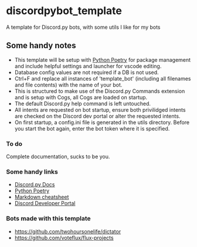 # discordpybot_template
A template for Discord.py bots, with some utils I like for my bots

## Some handy notes
- This template will be setup with [Python Poetry](https://python-poetry.org/) for package management and include helpful settings and launcher for vscode editing.
- Database config values are not required if a DB is not used.
- Ctrl+F and replace all instances of 'template_bot' (including all filenames and file contents) with the name of your bot.
- This is structured to make use of the Discord.py Commands extension and is setup with Cogs, all Cogs are loaded on startup.
- The default Discord.py help command is left untouched.
- All intents are requested on bot startup, ensure both privilidged intents are checked on the Discord dev portal or alter the requested intents.
- On first startup, a config.ini file is generated in the utils directory. Before you start the bot again, enter the bot token where it is specified.

### To do
Complete documentation, sucks to be you.

### Some handy links
- [Discord.py Docs](https://discordpy.readthedocs.io/en/latest/index.html)
- [Python Poetry](https://python-poetry.org/)
- [Markdown cheatsheet](https://github.com/adam-p/markdown-here/wiki/Markdown-Cheatsheet)
- [Discord Developer Portal](https://discord.com/developers/applications)

### Bots made with this template
- https://github.com/twohoursonelife/dictator
- https://github.com/voteflux/flux-projects